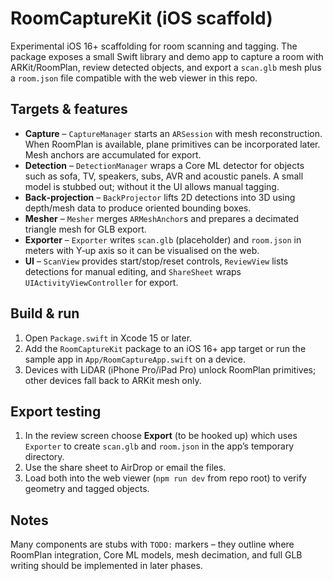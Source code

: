 # RoomCaptureKit (iOS scaffold)

Experimental iOS 16+ scaffolding for room scanning and tagging.
The package exposes a small Swift library and demo app to capture a room
with ARKit/RoomPlan, review detected objects, and export a `scan.glb`
mesh plus a `room.json` file compatible with the web viewer in this repo.

## Targets & features

- **Capture** – `CaptureManager` starts an `ARSession` with mesh
  reconstruction. When RoomPlan is available, plane primitives can be
  incorporated later. Mesh anchors are accumulated for export.
- **Detection** – `DetectionManager` wraps a Core ML detector for objects
  such as sofa, TV, speakers, subs, AVR and acoustic panels. A small model
  is stubbed out; without it the UI allows manual tagging.
- **Back‑projection** – `BackProjector` lifts 2D detections into 3D using
  depth/mesh data to produce oriented bounding boxes.
- **Mesher** – `Mesher` merges `ARMeshAnchor`s and prepares a decimated
  triangle mesh for GLB export.
- **Exporter** – `Exporter` writes `scan.glb` (placeholder) and
  `room.json` in meters with Y‑up axis so it can be visualised on the web.
- **UI** – `ScanView` provides start/stop/reset controls, `ReviewView`
  lists detections for manual editing, and `ShareSheet` wraps
  `UIActivityViewController` for export.

## Build & run

1. Open `Package.swift` in Xcode 15 or later.
2. Add the `RoomCaptureKit` package to an iOS 16+ app target or run the
   sample app in `App/RoomCaptureApp.swift` on a device.
3. Devices with LiDAR (iPhone Pro/iPad Pro) unlock RoomPlan primitives;
   other devices fall back to ARKit mesh only.

## Export testing

1. In the review screen choose **Export** (to be hooked up) which uses
   `Exporter` to create `scan.glb` and `room.json` in the app’s temporary
   directory.
2. Use the share sheet to AirDrop or email the files.
3. Load both into the web viewer (`npm run dev` from repo root) to verify
   geometry and tagged objects.

## Notes

Many components are stubs with `TODO:` markers – they outline where
RoomPlan integration, Core ML models, mesh decimation, and full GLB
writing should be implemented in later phases.
